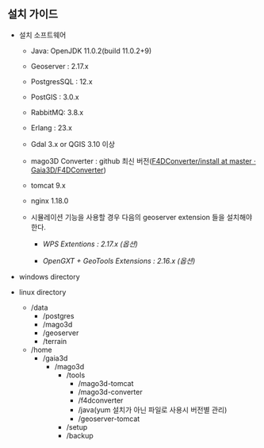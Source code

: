 ## 설치 가이드 

- 설치 소프트웨어 

  - Java: OpenJDK 11.0.2(build 11.0.2+9)
  - Geoserver : 2.17.x

  - PostgresSQL : 12.x

  - PostGIS : 3.0.x

  - RabbitMQ: 3.8.x

  - Erlang : 23.x

  - Gdal 3.x or QGIS 3.10 이상

  - mago3D Converter : github 최신 버전([F4DConverter/install at master · Gaia3D/F4DConverter](https://github.com/Gaia3D/F4DConverter/tree/master/install))

  - tomcat 9.x

  - nginx 1.18.0

  - 시뮬레이션 기능을 사용할 경우 다음의 geoserver extension 들을 설치해야한다.

    - *WPS Extentions : 2.17.x (옵션)*

    - *OpenGXT + GeoTools Extensions : 2.16.x (옵션)*



- windows directory
- linux directory
  - /data
    - /postgres
    - /mago3d
    - /geoserver
    - /terrain
  - /home
    - /gaia3d
      - /mago3d
        - /tools
          - /mago3d-tomcat
          - /mago3d-converter
          - /f4dconverter
          - /java(yum 설치가 아닌 파일로 사용시 버전별 관리) 
          - /geoserver-tomcat 
        - /setup
        - /backup
